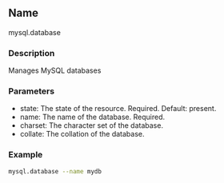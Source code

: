 ## Name

mysql.database

### Description

Manages MySQL databases

### Parameters

* state: The state of the resource. Required. Default: present.
* name: The name of the database. Required.
* charset: The character set of the database.
* collate: The collation of the database.

### Example

```bash
mysql.database --name mydb
```

